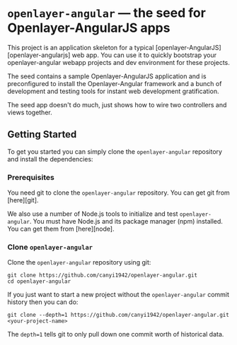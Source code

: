 # `openlayer-angular` — the seed for Openlayer-AngularJS apps

This project is an application skeleton for a typical [openlayer-AngularJS][openlayer-angularjs] web app. You can use it
to quickly bootstrap your openlayer-angular webapp projects and dev environment for these projects.

The seed contains a sample Openlayer-AngularJS application and is preconfigured to install the Openlayer-Angular
framework and a bunch of development and testing tools for instant web development gratification.

The seed app doesn't do much, just shows how to wire two controllers and views together.


## Getting Started

To get you started you can simply clone the `openlayer-angular` repository and install the dependencies:

### Prerequisites

You need git to clone the `openlayer-angular` repository. You can get git from [here][git].

We also use a number of Node.js tools to initialize and test `openlayer-angular`. You must have Node.js
and its package manager (npm) installed. You can get them from [here][node].

### Clone `openlayer-angular`

Clone the `openlayer-angular` repository using git:

```
git clone https://github.com/canyi1942/openlayer-angular.git
cd openlayer-angular
```

If you just want to start a new project without the `openlayer-angular` commit history then you can do:

```
git clone --depth=1 https://github.com/canyi1942/openlayer-angular.git <your-project-name>
```

The `depth=1` tells git to only pull down one commit worth of historical data.


